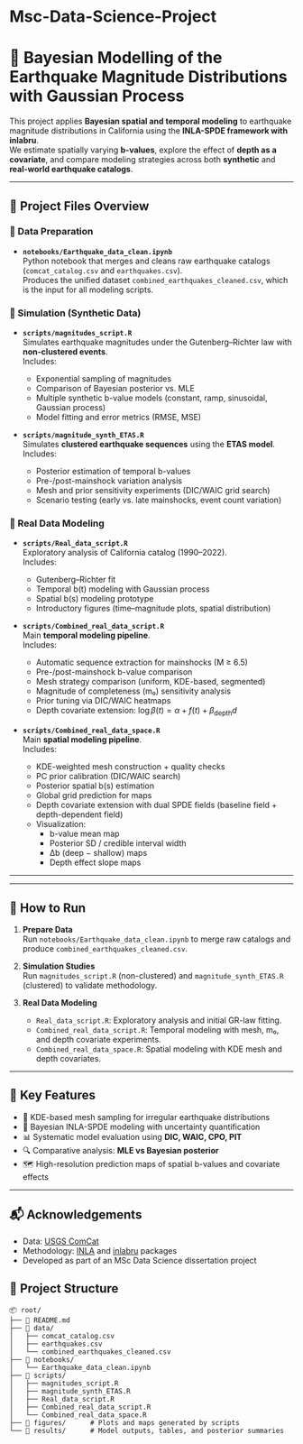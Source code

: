 # Msc-Data-Science-Project

# 🧠 Bayesian Modelling of the Earthquake Magnitude Distributions with Gaussian Process

This project applies **Bayesian spatial and temporal modeling** to earthquake magnitude distributions in California using the **INLA-SPDE framework with inlabru**.  
We estimate spatially varying **b-values**, explore the effect of **depth as a covariate**, and compare modeling strategies across both **synthetic** and **real-world earthquake catalogs**.

---

## 📄 Project Files Overview

### 🔹 Data Preparation
- **`notebooks/Earthquake_data_clean.ipynb`**  
  Python notebook that merges and cleans raw earthquake catalogs (`comcat_catalog.csv` and `earthquakes.csv`).  
  Produces the unified dataset `combined_earthquakes_cleaned.csv`, which is the input for all modeling scripts.

### 🔹 Simulation (Synthetic Data)
- **`scripts/magnitudes_script.R`**  
  Simulates earthquake magnitudes under the Gutenberg–Richter law with **non-clustered events**.  
  Includes:  
  - Exponential sampling of magnitudes  
  - Comparison of Bayesian posterior vs. MLE  
  - Multiple synthetic b-value models (constant, ramp, sinusoidal, Gaussian process)  
  - Model fitting and error metrics (RMSE, MSE)

- **`scripts/magnitude_synth_ETAS.R`**  
  Simulates **clustered earthquake sequences** using the **ETAS model**.  
  Includes:  
  - Posterior estimation of temporal b-values  
  - Pre-/post-mainshock variation analysis  
  - Mesh and prior sensitivity experiments (DIC/WAIC grid search)  
  - Scenario testing (early vs. late mainshocks, event count variation)

### 🔹 Real Data Modeling
- **`scripts/Real_data_script.R`**  
  Exploratory analysis of California catalog (1990–2022).  
  Includes:  
  - Gutenberg–Richter fit  
  - Temporal b(t) modeling with Gaussian process  
  - Spatial b(s) modeling prototype  
  - Introductory figures (time–magnitude plots, spatial distribution)

- **`scripts/Combined_real_data_script.R`**  
  Main **temporal modeling pipeline**.  
  Includes:  
  - Automatic sequence extraction for mainshocks (M ≥ 6.5)  
  - Pre-/post-mainshock b-value comparison  
  - Mesh strategy comparison (uniform, KDE-based, segmented)  
  - Magnitude of completeness (m₀) sensitivity analysis  
  - Prior tuning via DIC/WAIC heatmaps  
  - Depth covariate extension: $\log \beta(t) = \alpha + f(t) + \beta_{\text{depth}} d$

- **`scripts/Combined_real_data_space.R`**  
  Main **spatial modeling pipeline**.  
  Includes:  
  - KDE-weighted mesh construction + quality checks  
  - PC prior calibration (DIC/WAIC search)  
  - Posterior spatial b(s) estimation  
  - Global grid prediction for maps  
  - Depth covariate extension with dual SPDE fields (baseline field + depth-dependent field)  
  - Visualization:  
    - b-value mean map  
    - Posterior SD / credible interval width  
    - Δb (deep − shallow) maps  
    - Depth effect slope maps

---
---

## 🚀 How to Run

1. **Prepare Data**  
   Run `notebooks/Earthquake_data_clean.ipynb` to merge raw catalogs and produce `combined_earthquakes_cleaned.csv`.

2. **Simulation Studies**  
   Run `magnitudes_script.R` (non-clustered) and `magnitude_synth_ETAS.R` (clustered) to validate methodology.

3. **Real Data Modeling**  
   - `Real_data_script.R`: Exploratory analysis and initial GR-law fitting.  
   - `Combined_real_data_script.R`: Temporal modeling with mesh, m₀, and depth covariate experiments.  
   - `Combined_real_data_space.R`: Spatial modeling with KDE mesh and depth covariates.

---

## 🧩 Key Features

- 📍 KDE-based mesh sampling for irregular earthquake distributions  
- 🧠 Bayesian INLA-SPDE modeling with uncertainty quantification  
- 📊 Systematic model evaluation using **DIC, WAIC, CPO, PIT**  
- 🔍 Comparative analysis: **MLE vs Bayesian posterior**  
- 🗺️ High-resolution prediction maps of spatial b-values and covariate effects  

---

## 📬 Acknowledgements

- Data: [USGS ComCat](https://earthquake.usgs.gov/data/comcat/)  
- Methodology: [INLA](https://www.r-inla.org/) and [inlabru](https://inlabru-org.github.io/) packages  
- Developed as part of an MSc Data Science dissertation project  

## 📁 Project Structure

```plaintext
📦 root/
├── 📜 README.md
├── 📁 data/
│   ├── comcat_catalog.csv
│   ├── earthquakes.csv
│   └── combined_earthquakes_cleaned.csv
├── 📁 notebooks/
│   └── Earthquake_data_clean.ipynb
├── 📁 scripts/
│   ├── magnitudes_script.R
│   ├── magnitude_synth_ETAS.R
│   ├── Real_data_script.R
│   ├── Combined_real_data_script.R
│   └── Combined_real_data_space.R
├── 📁 figures/      # Plots and maps generated by scripts
└── 📁 results/      # Model outputs, tables, and posterior summaries


